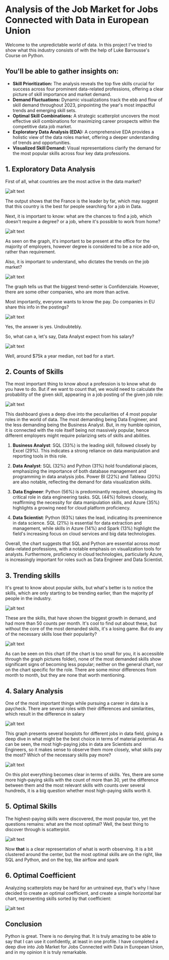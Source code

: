 # Analysis of the Job Market for Jobs Connected with Data in European Union

Welcome to the unpredictable world of data. In this project I've tried to show what this industry consists of with the help of Luke Barrousse's Course on Python. 

## You'll be able to gather insights on:

* **Skill Prioritization:**  The analysis reveals the top five skills crucial for success across four prominent data-related professions, offering a clear picture of skill importance and market demand.
* **Demand Fluctuations:** Dynamic visualizations track the ebb and flow of skill demand throughout 2023, pinpointing the year's most impactful trends and emerging skill sets.
* **Optimal Skill Combinations:** A strategic scatterplot uncovers the most effective skill combinations for maximizing career prospects within the competitive data job market.
* **Exploratory Data Analysis (EDA):** A comprehensive EDA provides a holistic view of the data roles market, offering a deeper understanding of trends and opportunities.
* **Visualized Skill Demand:**  Visual representations clarify the demand for the most popular skills across four key data professions.


## 1. Exploratory Data Analysis
First of all, what countries are the most active in the data market?

![alt text](<The Graph Pictures/Countries_Sorted_by_Job_count.png>)

The output shows that the France is the leader by far, which may suggest that this country is the best for people searching for a job in Data.

Next, it is important to know: what are the chances to find a job, which doesn't require a degree? or a job, where it's possible to work from home?

![alt text](<The Graph Pictures/Benefits.png>)

As seen on the graph, it's important to be present at the office for the majority of employers, however degree is considered to be a nice add-on, rather than requirement.

Also, it is important to understand, who dictates the trends on the job market?

![alt text](<The Graph Pictures/Companies_trend-setters.png>)

The graph tells us that the biggest trend-setter is Confidenziale. However, there are some other companies, who are more than active.

Most importantly, everyone wants to know the pay. Do companies in EU share this info in the postings?

![alt text](<The Graph Pictures/Info_on_salary.png>)

Yes, the answer is yes. Undoubtebly.

So, what can a, let's say, Data Analyst expect from his salary?

![alt text](<The Graph Pictures/da_salary_bplot.png>)

Well, around $75k a year median, not bad for a start.

## 2. Counts of Skills

The most important thing to know about a profession is to know what do you have to do. But if we want to count that, we would need to calculate the probability of the given skill, appearing in a job posting of the given job role:

![alt text](<The Graph Pictures/Demanded_skills.png>)

This dashboard gives a deep dive into the peculiarities of 4 most popular roles in the world of data. The most demanding being Data Engineer, and the less demanding being the Business Analyst. But, in my humble opinion, it is connected with the role itself being not massively popular, hence different employers might require polarizing sets of skills and abilities.

1. **Business Analyst**: SQL (33%) is the leading skill, followed closely by Excel (29%). This indicates a strong reliance on data manipulation and reporting tools in this role.

2. **Data Analyst**: SQL (32%) and Python (31%) hold foundational places, emphasizing the importance of both database management and programming in data analysis jobs. Power BI (22%) and Tableau (20%) are also notable, reflecting the demand for data visualization skills.

3. **Data Engineer**: Python (56%) is predominantly required, showcasing its critical role in data engineering tasks. SQL (44%) follows closely, reaffirming the necessity for data manipulation skills, and Azure (35%) highlights a growing need for cloud platform proficiency.

4. **Data Scientist**: Python (63%) takes the lead, indicating its preeminence in data science. SQL (21%) is essential for data extraction and management, while skills in Azure (14%) and Spark (13%) highlight the field's increasing focus on cloud services and big data technologies.

Overall, the chart suggests that SQL and Python are essential across most data-related professions, with a notable emphasis on visualization tools for analysts. Furthermore, proficiency in cloud technologies, particularly Azure, is increasingly important for roles such as Data Engineer and Data Scientist.

## 3. Trending skills

It's great to know about popular skills, but what's better is to notice the skills, which are only starting to be trending earlier, than the majority pf people in the industry. 

![alt text](<The Graph Pictures/Trending_skills.png>)

These are the skills, that have shown the biggest growth in demand, and had more than 50 counts per month. It's cool to find out about these, but without the core of the most demanded skills, it's a losing game. But do any of the necessary skills lose their popularity?

![alt text](<The Graph Pictures/GRAph.png>)

As can be seen on this chart (if the chart is too small for you, it is accessible through the graph pictures folder), none of the most demanded skills show significant signs of becoming less popular; neither on the general chart, nor on the chart specific for the role.
There are some minor differences from month to month, but they are none that worth mentioning.

## 4. Salary Analysis

One of the most important things while pursuing a career in data is a paycheck. There are several roles with their differences and similarities, which result in the difference in salary

![alt text](<The Graph Pictures/EU_Salaries.png>)

This graph presents several boxplots for different jobs in data field, giving a deep dive in what might be the best choice in terms of material potential. As can be seen, the most high-paying jobs in data are Scientists and Engineers, so it makes sense to observe them more closely, what skills pay the most? Which of the necessary skills pay more?

![alt text](<The Graph Pictures/DES_paying_skills.png>)

On this plot everything becomes clear in terms of skills. Yes, there are some more high-paying skills with the count of more than 30, yet the difference between them and the most relevant skills with counts over several hundreds, it is a big question whether most high-paying skills worth it.

## 5. Optimal Skills

The highest-paying skills were discovered, the most popular too, yet the questions remains: what are the most optimal? Well, the best thing to discover through is scatterplot.

![alt text](<The Graph Pictures/Optimal.png>)

Now **that** is a clear representation of what is worth observing. It is a bit clustered around the center, but the most optimal skills are on the right, like SQL and Python, and on the top, like airflow and spark

## 6. Optimal Coefficient

Analyzing scatterplots may be hard for an untrained eye, that's why I have decided to create an optimal coefficient, and create a simple horizontal bar chart, representing skills sorted by that coefficient:

![alt text](<The Graph Pictures/Optimal_coefficient.png>)



## Conclusion

Python is great. There is no denying that. It is truly amazing to be able to say that I can use it confidently, at least in one profile. I have completed a deep dive into Job Market for Jobs Connected with Data in European Union, and in my opinion it is truly remarkable.